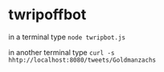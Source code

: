 twripoffbot
=========

in a terminal type 
`node twripbot.js`

in another terminal type 
`curl -s hhtp://localhost:8080/tweets/Goldmanzachs`